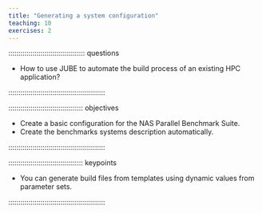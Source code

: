 ```yaml
---
title: "Generating a system configuration"
teaching: 10
exercises: 2
---
```


:::::::::::::::::::::::::::::::::::::: questions 

- How to use JUBE to automate the build process of an existing HPC application?

::::::::::::::::::::::::::::::::::::::::::::::::

::::::::::::::::::::::::::::::::::::: objectives

- Create a basic configuration for the NAS Parallel Benchmark Suite.
- Create the benchmarks systems description automatically.

::::::::::::::::::::::::::::::::::::::::::::::::

::::::::::::::::::::::::::::::::::::: keypoints

- You can generate build files from templates using dynamic values from
  parameter sets.

::::::::::::::::::::::::::::::::::::::::::::::::



